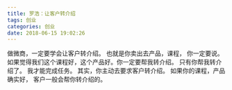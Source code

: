 ```yaml
---
title: 罗浩：让客户转介绍
tags: 创业
categories: 创业
date: 2018-06-15 19:02:26
---
```


做微商，一定要学会让客户转介绍。
也就是你卖出去产品，课程，
你一定要说。
如果觉得我们这个课程好，这个产品好。你一定要帮我转介绍。
只有你帮我转介绍了。
我才能完成任务。
其实，你主动去要求客户转介绍。
如果你的课程，产品确实好，
客户一般会帮你转介绍的。